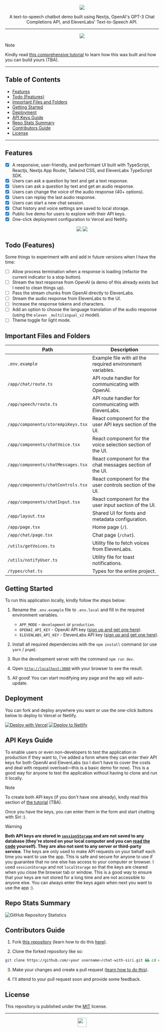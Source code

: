 <div align="center">

![](./public/logo.svg)

A text-to-speech chatbot demo built using Nextjs, OpenAI's GPT-3 Chat Completions API, and ElevenLabs' Text-to-Speech API.

---

![](./public/demo.png)

</div>

> [!NOTE]
>
> Kindly read [this comprehensive tutorial]() to learn how this was built and how you can build yours (TBA).

---

## Table of Contents

* [Features](#features)
* [Todo (Features)](#todo-features)
* [Important Files and Folders](#important-files-and-folders)
* [Getting Started](#getting-started)
* [Deployment](#deployment)
* [API Keys Guide](#api-keys-guide)
* [Repo Stats Summary](#repo-stats-summary)
* [Contributors Guide](#contributors-guide)
* [License](#license)

---

## Features

* [x] A responsive, user-friendly, and performant UI built with TypeScript, Reactjs, Nextjs App Router, Tailwind CSS, and ElevenLabs TypeScript SDK.
* [x] Users can ask a question by text and get a text response.
* [x] Users can ask a question by text and get an audio response.
* [x] Users can change the voice of the audio response (40+ options).
* [x] Users can replay the last audio response.
* [x] Users can start a new chat session.
* [x] Chat history and voice settings are saved to local storage.
* [x] Public live demo for users to explore with their API keys.
* [x] One-click deployment configuration to Vercel and Netlify.

<div align="center">

![](./public/flow-dark.png#gh-dark-mode-only)
![](./public/flow-light.png#gh-light-mode-only)

</div>

## Todo (Features)

Some things to experiment with and add in future versions when I have the time:

* [ ] Allow process termination when a response is loading (refactor the current indicator to a stop button).
* [ ] Stream the text response from OpenAI (a demo of this already exists but I need to clean things up).
* [ ] Pass the stream chunks from OpenAI directly to ElevenLabs.
* [ ] Stream the audio response from ElevenLabs to the UI.
* [ ] Increase the response tokens and characters.
* [ ] Add an option to choose the language translation of the audio response (using the `eleven _multilingual_v2` model).
* [ ] Theme toggle for light mode.

## Important Files and Folders

| **Path**                           | **Description**                                 |
| ---------------------------------- | ----------------------------------------------- |
| `.env.example`                     | Example file with all the required environment variables.                           |  
| `/app/chat/route.ts`               | API route handler for communicating with OpenAI.                              |
| `/app/speech/route.ts`             | API route handler for communicating with ElevenLabs.                          |
| `/app/components/storeApiKeys.tsx` | React component for the user API keys section of the UI.                              |
| `/app/components/chatVoice.tsx`    | React component for the voice selection section of the UI.                   |
| `/app/components/chatMessages.tsx` | React component for the chat messages section of the UI.                              |
| `/app/components/chatControls.tsx` | React component for the user controls section of the UI.                              |
| `/app/components/chatInput.tsx`    | React component for the user input section of the UI.                                  |
| `/app/layout.tsx`                  | Shared UI for fonts and metadata configuration.                       |
| `/app/page.tsx`                    | Home page (`/`).                                 |
| `/app/chat/page.tsx`               | Chat page (`/chat`).                             |
| `/utils/getVoices.ts`              | Utility file to fetch voices from ElevenLabs.    |
| `/utils/notifyUser.ts`             | Utility file for toast notifications.            |
| `/types/chat.ts`                   | Types for the entire project.                    |

## Getting Started

To run this application locally, kindly follow the steps below:

1. Rename the `.env.example` file to `.env.local` and fill in the required environment variables.
    * `APP_MODE` - `development` or `production`.
    * `OPENAI_API_KEY` - OpenAI API key ([sign up and get one here](https://platform.openai.com/api-keys)).
    * `ELEVENLABS_API_KEY` - ElevenLabs API key ([sign up and get one here](http://elevenlabs.io/?from=bolajiayodeji2995)).

2. Install all required dependencies with the `npm install` command (or use `yarn` / `pnpm`).

3. Run the development server with the command `npm run dev`.

4. Open [`http://localhost:3000`](http://localhost:3000) with your browser to see the result.

5. All good! You can start modifying any page and the app will auto-update.

## Deployment

You can fork and deploy anywhere you want or use the one-click buttons below to deploy to Vercel or Netlify.

[![Deploy with Vercel](https://vercel.com/button)](https://vercel.com/new/clone?repository-url=https%3A%2F%2Fgithub.com%2FBolajiAyodeji%2Fchat-with-siri&env=APP_MODE=production,OPENAI_API_KEY,ELEVENLABS_API_KEY&envDescription=API%20keys%20needed%20for%20the%20application) [![Deploy to Netlify](https://netlify.com/img/deploy/button.svg)](https://app.netlify.com/start/deploy?repository=https://github.com/bolajiayodeji/chat-with-siri#APP_MODE=production,OPENAI_API_KEY=,ELEVENLABS_API_KEY=)

## API Keys Guide

To enable users or even non-developers to test the application in production if they want to, I've added a form where they can enter their API keys for both OpenAI and ElevenLabs (so I don't have to cover the costs and deal with request overload—this is a basic demo for now). This is a good way for anyone to test the application without having to clone and run it locally.

> [!NOTE]
>
> To create both API keys (if you don't have one already), kndly read this section of [the tutorial]() (TBA).

Once you have the keys, you can enter them in the form and start chatting with Siri :).

> [!WARNING]
>
> **Both API keys are stored in [`sessionStorage`](https://developer.mozilla.org/en-US/docs/Web/API/Window/sessionStorage) and are not saved to any database (they're stored on your local computer and you can [read the code](./app/components/storeApiKeys.tsx) yourself). They are also not sent to any server or third-party service**. The keys are only used to make API requests on your behalf each time you want to use the app. This is safe and secure for anyone to use if you guarantee that no one else has access to your computer or browser. I used `sessionStorage` and not `localStorage` so that the keys are cleared when you close the browser tab or window. This is a good way to ensure that your keys are not stored for a long time and are not accessible to anyone else. You can always enter the keys again when next you want to use the app :).

## Repo Stats Summary

![GitHub Repository Statistics](https://repobeats.axiom.co/api/embed/1657554edd83178251445508d38da1b9f03832a6.svg "Repobeats analytics image")

## Contributors Guide

1. Fork [this repository](https://github.com/BolajiAyodeji/chat-with-siri) (learn how to do this [here](https://help.github.com/articles/fork-a-repo)).

2. Clone the forked repository like so:

```bash
git clone https://github.com/<your username>/chat-with-siri.git && cd chat-with-siri
```

3. Make your changes and create a pull request ([learn how to do this](https://docs.github.com/en/github/collaborating-with-issues-and-pull-requests/creating-a-pull-request)).

4. I'll attend to your pull request soon and provide some feedback.

## License

This repository is published under the [MIT](LICENSE) license.

---

<div align="center">
<a href="https://bolajiayodeji.com" target="_blank" rel="noopener noreferrer"><img src="https://bolajiayodeji.com/favicon.png" width="30" /></a>
</div>

